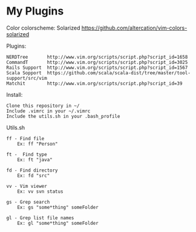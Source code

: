 My Plugins
==========

Color colorscheme:
	Solarized      https://github.com/altercation/vim-colors-solarized	

Plugins:

	NERDTree       http://www.vim.org/scripts/script.php?script_id=1658
	CommandT       http://www.vim.org/scripts/script.php?script_id=3025
	Rails Support  http://www.vim.org/scripts/script.php?script_id=1567
	Scala Sopport  https://github.com/scala/scala-dist/tree/master/tool-support/src/vim
	Matchit        http://www.vim.org/scripts/script.php?script_id=39

Install:

	Clone this repository in ~/
	Include .vimrc in your ~/.vimrc
	Include the utils.sh in your .bash_profile

Utils.sh

	ff - Find file
		Ex: ff "Person"

	ft -  Find type
		Ex: ft "java"

	fd - Find directory
		Ex: fd "src"

	vv - Vim viewer
		Ex: vv svn status

	gs - Grep search
		Ex: gs "some*thing" someFolder

	gl - Grep list file names
		Ex: gl "some*thing" someFolder

